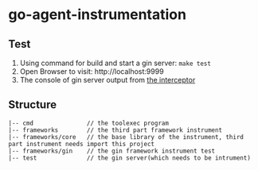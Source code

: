 # go-agent-instrumentation

## Test
1. Using command for build and start a gin server: `make test`
2. Open Browser to visit: http://localhost:9999
3. The console of gin server output from [the interceptor](frameworks/gin/interceptor.go)

## Structure

```
|-- cmd               // the toolexec program
|-- frameworks        // the third part framework instrument
|-- frameworks/core   // the base library of the instrument, third part instrument needs import this project
|-- frameworks/gin    // the gin framework instrument test
|-- test              // the gin server(which needs to be intrument)
```